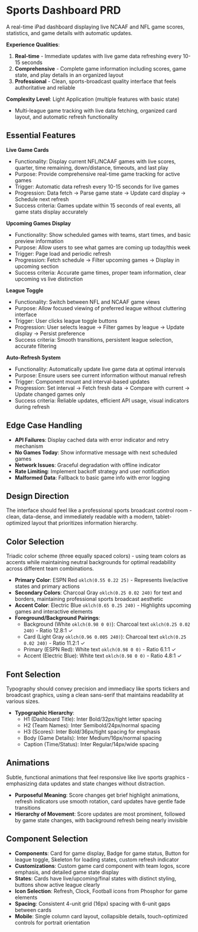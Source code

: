 # Sports Dashboard PRD

A real-time iPad dashboard displaying live NCAAF and NFL game scores, statistics, and game details with automatic updates.

**Experience Qualities**: 
1. **Real-time** - Immediate updates with live game data refreshing every 10-15 seconds
2. **Comprehensive** - Complete game information including scores, game state, and play details in an organized layout
3. **Professional** - Clean, sports-broadcast quality interface that feels authoritative and reliable

**Complexity Level**: Light Application (multiple features with basic state)
- Multi-league game tracking with live data fetching, organized card layout, and automatic refresh functionality

## Essential Features

**Live Game Cards**
- Functionality: Display current NFL/NCAAF games with live scores, quarter, time remaining, down/distance, timeouts, and last play
- Purpose: Provide comprehensive real-time game tracking for active games
- Trigger: Automatic data refresh every 10-15 seconds for live games
- Progression: Data fetch → Parse game state → Update card display → Schedule next refresh
- Success criteria: Games update within 15 seconds of real events, all game stats display accurately

**Upcoming Games Display**
- Functionality: Show scheduled games with teams, start times, and basic preview information
- Purpose: Allow users to see what games are coming up today/this week
- Trigger: Page load and periodic refresh
- Progression: Fetch schedule → Filter upcoming games → Display in upcoming section
- Success criteria: Accurate game times, proper team information, clear upcoming vs live distinction

**League Toggle**
- Functionality: Switch between NFL and NCAAF game views
- Purpose: Allow focused viewing of preferred league without cluttering interface
- Trigger: User clicks league toggle buttons
- Progression: User selects league → Filter games by league → Update display → Persist preference
- Success criteria: Smooth transitions, persistent league selection, accurate filtering

**Auto-Refresh System**
- Functionality: Automatically update live game data at optimal intervals
- Purpose: Ensure users see current information without manual refresh
- Trigger: Component mount and interval-based updates
- Progression: Set interval → Fetch fresh data → Compare with current → Update changed games only
- Success criteria: Reliable updates, efficient API usage, visual indicators during refresh

## Edge Case Handling

- **API Failures**: Display cached data with error indicator and retry mechanism
- **No Games Today**: Show informative message with next scheduled games
- **Network Issues**: Graceful degradation with offline indicator
- **Rate Limiting**: Implement backoff strategy and user notification
- **Malformed Data**: Fallback to basic game info with error logging

## Design Direction

The interface should feel like a professional sports broadcast control room - clean, data-dense, and immediately readable with a modern, tablet-optimized layout that prioritizes information hierarchy.

## Color Selection

Triadic color scheme (three equally spaced colors) - using team colors as accents while maintaining neutral backgrounds for optimal readability across different team combinations.

- **Primary Color**: ESPN Red `oklch(0.55 0.22 25)` - Represents live/active states and primary actions
- **Secondary Colors**: Charcoal Gray `oklch(0.25 0.02 240)` for text and borders, maintaining professional sports broadcast aesthetic
- **Accent Color**: Electric Blue `oklch(0.65 0.25 240)` - Highlights upcoming games and interactive elements
- **Foreground/Background Pairings**: 
  - Background (White `oklch(0.98 0 0)`): Charcoal text `oklch(0.25 0.02 240)` - Ratio 12.8:1 ✓
  - Card (Light Gray `oklch(0.96 0.005 240)`): Charcoal text `oklch(0.25 0.02 240)` - Ratio 11.2:1 ✓
  - Primary (ESPN Red): White text `oklch(0.98 0 0)` - Ratio 6.1:1 ✓
  - Accent (Electric Blue): White text `oklch(0.98 0 0)` - Ratio 4.8:1 ✓

## Font Selection

Typography should convey precision and immediacy like sports tickers and broadcast graphics, using a clean sans-serif that maintains readability at various sizes.

- **Typographic Hierarchy**: 
  - H1 (Dashboard Title): Inter Bold/32px/tight letter spacing
  - H2 (Team Names): Inter Semibold/24px/normal spacing  
  - H3 (Scores): Inter Bold/36px/tight spacing for emphasis
  - Body (Game Details): Inter Medium/16px/normal spacing
  - Caption (Time/Status): Inter Regular/14px/wide spacing

## Animations

Subtle, functional animations that feel responsive like live sports graphics - emphasizing data updates and state changes without distraction.

- **Purposeful Meaning**: Score changes get brief highlight animations, refresh indicators use smooth rotation, card updates have gentle fade transitions
- **Hierarchy of Movement**: Score updates are most prominent, followed by game state changes, with background refresh being nearly invisible

## Component Selection

- **Components**: Card for game display, Badge for game status, Button for league toggle, Skeleton for loading states, custom refresh indicator
- **Customizations**: Custom game card component with team logos, score emphasis, and detailed game state display
- **States**: Cards have live/upcoming/final states with distinct styling, buttons show active league clearly
- **Icon Selection**: Refresh, Clock, Football icons from Phosphor for game elements
- **Spacing**: Consistent 4-unit grid (16px) spacing with 6-unit gaps between cards
- **Mobile**: Single column card layout, collapsible details, touch-optimized controls for portrait orientation